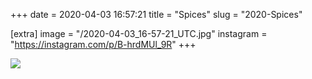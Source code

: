 +++
date = 2020-04-03 16:57:21
title = "Spices"
slug = "2020-Spices"

[extra]
image = "/2020-04-03_16-57-21_UTC.jpg"
instagram = "https://instagram.com/p/B-hrdMUl_9R"
+++

<img src="/2020-04-03_16-57-21_UTC.jpg" />
